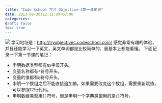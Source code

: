 ```yaml
---
title: "Code School 学习 Objective-C第一课笔记"
date: 2013-08-30T12:11:00+08:00
categories: 
draft: false
toc: true
---
```


![](http://forecho.qiniudn.com/objc01.png) 学习地址是：<http://tryobjectivec.codeschool.com/> 感觉非常有趣的体验，并且还能学习一下英文，英文单词都是比较简单的，我基本上都能看懂。 下面记录一下第一节课的笔记： 

  * 申明数据类型都有`NS`字母开头。
  * 变量名称都有`*`符号开头。
  * 变量的值都有`@`符号开头。
  * 申明一个数组之后不能直接追加值。如果需要改变这个数组，需要重新赋值，可以参照12行代码。
  * 申明数组类型用`[]`符号，但是申明一个字典类型用的是`{}`符号。